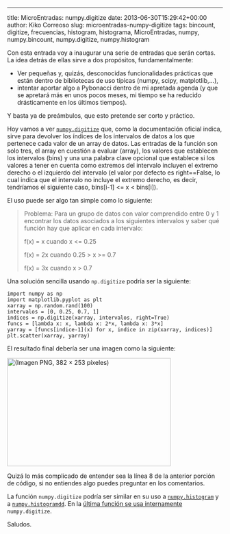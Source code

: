 ---
title: MicroEntradas: numpy.digitize
date: 2013-06-30T15:29:42+00:00
author: Kiko Correoso
slug: microentradas-numpy-digitize
tags: bincount, digitize, frecuencias, histogram, histograma, MicroEntradas, numpy, numpy.bincount, numpy.digitize, numpy.histogram

Con esta entrada voy a inaugurar una serie de entradas que serán cortas. La idea detrás de ellas sirve a dos propósitos, fundamentalmente:

  * Ver pequeñas y, quizás, desconocidas funcionalidades prácticas que están dentro de bibliotecas de uso típicas (numpy, scipy, matplotlib,...),
  * intentar aportar algo a Pybonacci dentro de mi apretada agenda (y que se apretará más en unos pocos meses, mi tiempo se ha reducido drásticamente en los últimos tiempos).

Y basta ya de preámbulos, que esto pretende ser corto y práctico.

Hoy vamos a ver [`numpy.digitize`](http://docs.scipy.org/doc/numpy/reference/generated/numpy.digitize.html) que, como la documentación oficial indica, sirve para devolver los índices de los intervalos de datos a los que pertenece cada valor de un array de datos. Las entradas de la función son solo tres, el array en cuestión a evaluar (array), los valores que establecen los intervalos (bins) y una una palabra clave opcional que establece si los valores a tener en cuenta como extremos del intervalo incluyen el extremo derecho o el izquierdo del intervalo (el valor por defecto es right==False, lo cual indica que el intervalo no incluye el extremo derecho, es decir, tendríamos el siguiente caso, bins[i-1] <= x < bins[i]).

El uso puede ser algo tan simple como lo siguiente:

> Problema: Para un grupo de datos con valor comprendido entre 0 y 1 encontrar los datos asociados a los siguientes intervalos y saber qué función hay que aplicar en cada intervalo:
> 
> f(x) = x cuando x <= 0.25
> 
> f(x) = 2x cuando 0.25 > x >= 0.7
> 
> f(x) = 3x cuando x > 0.7

Una solución sencilla usando `np.digitize` podría ser la siguiente:

<pre><code class="language-python">import numpy as np
import matplotlib.pyplot as plt
xarray = np.random.rand(100)
intervalos = [0, 0.25, 0.7, 1]
indices = np.digitize(xarray, intervalos, right=True)
funcs = [lambda x: x, lambda x: 2*x, lambda x: 3*x]
yarray = [funcs[indice-1](x) for x, indice in zip(xarray, indices)]
plt.scatter(xarray, yarray)</code></pre>

El resultado final debería ser una imagen como la siguiente:

[<img class="aligncenter size-full wp-image-1683" alt="(Imagen PNG, 382 × 253 píxeles)" src="http://new.pybonacci.org/images/2013/06/imagen-png-382-c397-253-pc3adxeles.png" width="382" height="253" srcset="https://pybonacci.org/wp-content/uploads/2013/06/imagen-png-382-c397-253-pc3adxeles.png 382w, https://pybonacci.org/wp-content/uploads/2013/06/imagen-png-382-c397-253-pc3adxeles-300x198.png 300w" sizes="(max-width: 382px) 100vw, 382px" />](http://new.pybonacci.org/images/2013/06/imagen-png-382-c397-253-pc3adxeles.png)

Quizá lo más complicado de entender sea la línea 8 de la anterior porción de código, si no entiendes algo puedes preguntar en los comentarios.

La función `numpy.digitize` podría ser similar en su uso a [`numpy.histogram`](http://docs.scipy.org/doc/numpy/reference/generated/numpy.histogram.html#numpy.histogram) y a [`numpy.histogramdd`](http://docs.scipy.org/doc/numpy/reference/generated/numpy.histogramdd.html#numpy.histogramdd). En la [última función se usa internamente](https://github.com/numpy/numpy/blob/v1.7.0/numpy/lib/function_base.py#L349) `numpy.digitize`.

Saludos.